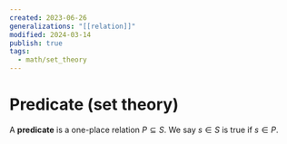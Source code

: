 ```yaml
---
created: 2023-06-26
generalizations: "[[relation]]"
modified: 2024-03-14
publish: true
tags:
  - math/set_theory
---
```


# Predicate (set theory)

A **predicate** is a one-place relation $P \subseteq S$. We say $s \in S$ is true if $s \in P$.